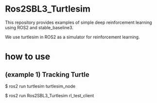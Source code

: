 # Ros2SBL3_Turtlesim

This repository provides examples of simple deep reinforcement learning using ROS2 and stable_baseline3.

We use turtlesim in ROS2 as a simulator for reinforcement learning.

# how to use
## (example 1) Tracking Turtle

$ ros2 run turtlesim turtlesim_node

$ ros2 run Ros2SBL3_Turtlesim rl_test_client 
